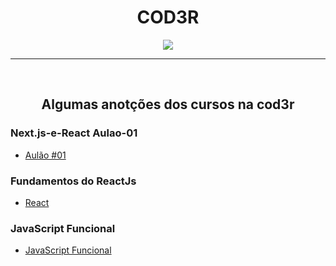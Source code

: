 <h1 align="center"> COD3R </h1>
<div align="center">
  <img src="https://blog.cod3r.com.br/wp-content/uploads/2020/09/logobranca.png"/>
</div>
<hr>
<br>

<h2 align="center"> Algumas anotções dos cursos na cod3r </h2>

### Next.js-e-React Aulao-01
  - <a href="https://github.com/edinelsonslima/Cod3r-Cursos/tree/master/Next.js-e-React%20Aulao-01" target="_blank"> Aulão #01 </a>

### Fundamentos do ReactJs
  - <a href="https://github.com/edinelsonslima/Cod3r-Cursos/tree/master/fundamentos-react" target="_blank"> React </a>

### JavaScript Funcional
  - <a href="https://github.com/edinelsonslima/Cod3r-Cursos/tree/master/Javascript-funcional" target="_blank"> JavaScript Funcional </a>
